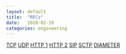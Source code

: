 ```yaml
---
layout: default
title:  "RFCs"
date:   2020-02-19
categories: engineering
---
```


<a href="">TCP</a>
<a href="">UDP</a>
<a href="">HTTP 1</a>
<a href="">HTTP 2</a>
<a href="">SIP</a>
<a href="">SCTP</a>
<a href="">DIAMETER</a>